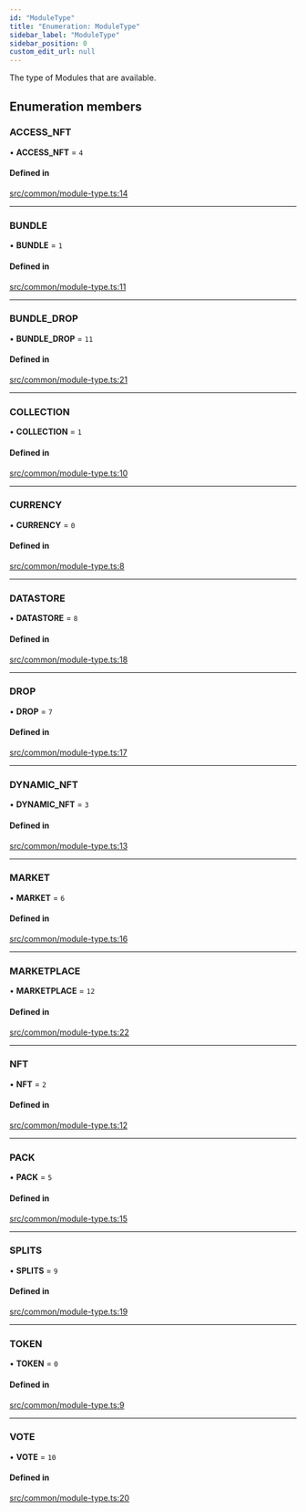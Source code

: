 ```yaml
---
id: "ModuleType"
title: "Enumeration: ModuleType"
sidebar_label: "ModuleType"
sidebar_position: 0
custom_edit_url: null
---
```


The type of Modules that are available.

## Enumeration members

### ACCESS_NFT

• **ACCESS_NFT** = `4`

#### Defined in

[src/common/module-type.ts:14](https://github.com/PrasoonPratham/nftlabs-sdk-ts/blob/3077f6d/src/common/module-type.ts#L14)

---

### BUNDLE

• **BUNDLE** = `1`

#### Defined in

[src/common/module-type.ts:11](https://github.com/PrasoonPratham/nftlabs-sdk-ts/blob/3077f6d/src/common/module-type.ts#L11)

---

### BUNDLE_DROP

• **BUNDLE_DROP** = `11`

#### Defined in

[src/common/module-type.ts:21](https://github.com/PrasoonPratham/nftlabs-sdk-ts/blob/3077f6d/src/common/module-type.ts#L21)

---

### COLLECTION

• **COLLECTION** = `1`

#### Defined in

[src/common/module-type.ts:10](https://github.com/PrasoonPratham/nftlabs-sdk-ts/blob/3077f6d/src/common/module-type.ts#L10)

---

### CURRENCY

• **CURRENCY** = `0`

#### Defined in

[src/common/module-type.ts:8](https://github.com/PrasoonPratham/nftlabs-sdk-ts/blob/3077f6d/src/common/module-type.ts#L8)

---

### DATASTORE

• **DATASTORE** = `8`

#### Defined in

[src/common/module-type.ts:18](https://github.com/PrasoonPratham/nftlabs-sdk-ts/blob/3077f6d/src/common/module-type.ts#L18)

---

### DROP

• **DROP** = `7`

#### Defined in

[src/common/module-type.ts:17](https://github.com/PrasoonPratham/nftlabs-sdk-ts/blob/3077f6d/src/common/module-type.ts#L17)

---

### DYNAMIC_NFT

• **DYNAMIC_NFT** = `3`

#### Defined in

[src/common/module-type.ts:13](https://github.com/PrasoonPratham/nftlabs-sdk-ts/blob/3077f6d/src/common/module-type.ts#L13)

---

### MARKET

• **MARKET** = `6`

#### Defined in

[src/common/module-type.ts:16](https://github.com/PrasoonPratham/nftlabs-sdk-ts/blob/3077f6d/src/common/module-type.ts#L16)

---

### MARKETPLACE

• **MARKETPLACE** = `12`

#### Defined in

[src/common/module-type.ts:22](https://github.com/PrasoonPratham/nftlabs-sdk-ts/blob/3077f6d/src/common/module-type.ts#L22)

---

### NFT

• **NFT** = `2`

#### Defined in

[src/common/module-type.ts:12](https://github.com/PrasoonPratham/nftlabs-sdk-ts/blob/3077f6d/src/common/module-type.ts#L12)

---

### PACK

• **PACK** = `5`

#### Defined in

[src/common/module-type.ts:15](https://github.com/PrasoonPratham/nftlabs-sdk-ts/blob/3077f6d/src/common/module-type.ts#L15)

---

### SPLITS

• **SPLITS** = `9`

#### Defined in

[src/common/module-type.ts:19](https://github.com/PrasoonPratham/nftlabs-sdk-ts/blob/3077f6d/src/common/module-type.ts#L19)

---

### TOKEN

• **TOKEN** = `0`

#### Defined in

[src/common/module-type.ts:9](https://github.com/PrasoonPratham/nftlabs-sdk-ts/blob/3077f6d/src/common/module-type.ts#L9)

---

### VOTE

• **VOTE** = `10`

#### Defined in

[src/common/module-type.ts:20](https://github.com/PrasoonPratham/nftlabs-sdk-ts/blob/3077f6d/src/common/module-type.ts#L20)
